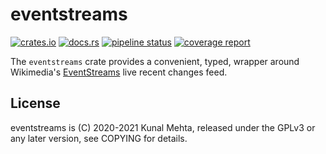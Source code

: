 eventstreams
============
[![crates.io](https://img.shields.io/crates/v/eventstreams.svg)](https://crates.io/crates/eventstreams)
[![docs.rs](https://docs.rs/eventstreams/badge.svg)](https://docs.rs/eventstreams)
[![pipeline status](https://gitlab.com/legoktm/eventstreams/badges/master/pipeline.svg)](https://gitlab.com/legoktm/eventstreams/-/commits/master)
[![coverage report](https://gitlab.com/legoktm/eventstreams/badges/master/coverage.svg)](https://legoktm.gitlab.io/eventstreams/coverage/)

The `eventstreams` crate provides a convenient, typed, wrapper around
Wikimedia's  [EventStreams](https://wikitech.wikimedia.org/wiki/Event_Platform/EventStreams)
live recent changes feed.

## License
eventstreams is (C) 2020-2021 Kunal Mehta, released under the GPLv3 or any later version, see COPYING for details.
